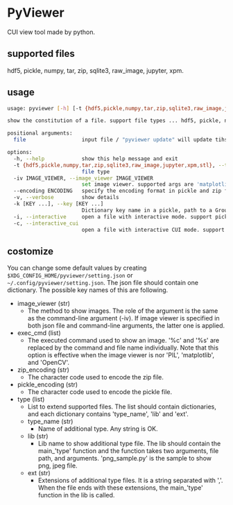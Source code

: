 # PyViewer

CUI view tool made by python.
## supported files
hdf5, pickle, numpy, tar, zip, sqlite3, raw_image, jupyter, xpm.

## usage
```bash
usage: pyviewer [-h] [-t {hdf5,pickle,numpy,tar,zip,sqlite3,raw_image,jupyter,xpm,stl}] [-iv IMAGE_VIEWER] [--encoding ENCODING] [-v | -k [KEY ...] | -i | -c] file

show the constitution of a file. support file types ... hdf5, pickle, numpy, tar, zip, sqlite3, raw_image, jupyter, xpm, stl

positional arguments:
  file                  input file / "pyviewer update" will update tihs file

options:
  -h, --help            show this help message and exit
  -t {hdf5,pickle,numpy,tar,zip,sqlite3,raw_image,jupyter,xpm,stl}, --type {hdf5,pickle,numpy,tar,zip,sqlite3,raw_image,jupyter,xpm,stl}
                        file type
  -iv IMAGE_VIEWER, --image_viewer IMAGE_VIEWER
                        set image viewer. supported args are 'matplotlib' (use matplotlib.pyplot.imshow), 'PIL' (use PIL.Image.show), 'OpenCV' (use cv2.imshow), and other string is treated as an external command (e.g. gosr, open).
  --encoding ENCODING   specify the encoding format in pickle and zip file.
  -v, --verbose         show details
  -k [KEY ...], --key [KEY ...]
                        Dictionary key name in a pickle, path to a Group/Dataset in hdf5, a path to a file/dictionary in tar/zip, a table[/column[,column2...]] in sqlite3 or a key name in npz. If no key is specified, return the list of keys.
  -i, --interactive     open a file with interactive mode. support pickle, hdf5, tar, zip, sqlite3.
  -c, --interactive_cui
                        open a file with interactive CUI mode. support hdf5, tar, zip, sqlite3.
```

## costomize

You can change some default values by creating `$XDG_CONFIG_HOME/pyviewer/setting.json` or `~/.config/pyviewer/setting.json`.
The json file should contain one dictionary. The possible key names of this are following.

- image_viewer (str)
    - The method to show images. The role of the argument is the same as the command-line argument (-iv). If image viewer is specified in both json file and command-line arguments, the latter one is applied.
- exec_cmd (list)
    - The executed command used to show an image. '%c' and '%s' are replaced by the command and file name individually. Note that this option is effective when the image viewer is nor 'PIL', 'matplotlib', and 'OpenCV'.
- zip_encoding (str)
    - The character code used to encode the zip file.
- pickle_encoding (str)
    - The character code used to encode the pickle file.
- type (list)
    - List to extend supported files. The list should contain dictionaries, and each dictionary contains 'type_name', 'lib' and 'ext'.
    - type_name (str)
        - Name of additional type. Any string is OK.
    - lib (str)
        - Lib name to show additional type file. The lib should contain the main_'type' function and the function takes two arguments, file path, and arguments. 'png_sample.py' is the sample to show png, jpeg file.
    - ext (str)
        - Extensions of additional type files. It is a string separated with ','. When the file ends with these extensions, the main_'type' function in the lib is called.


